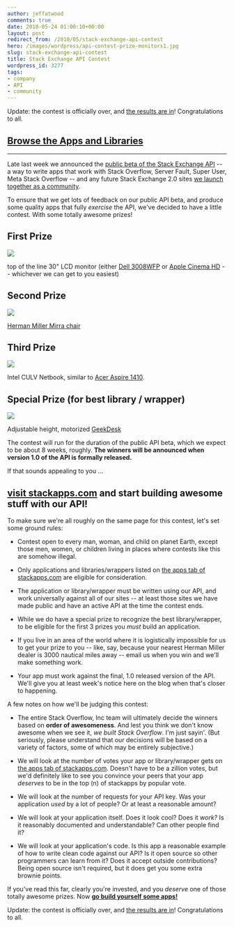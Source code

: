 ```yaml
---
author: jeffatwood
comments: true
date: 2010-05-24 01:00:10+00:00
layout: post
redirect_from: /2010/05/stack-exchange-api-contest
hero: /images/wordpress/api-contest-prize-monitors1.jpg
slug: stack-exchange-api-contest
title: Stack Exchange API Contest
wordpress_id: 3277
tags:
- company
- API
- community
---
```






Update: the contest is officially over, and [the results are in](http://blog.stackoverflow.com/2010/08/stack-exchange-api-contest-winners/)! Congratulations to all.





## [Browse the Apps and Libraries](http://stackapps.com/questions/tagged/app+or+library)







* * *





Late last week we announced the [public beta of the Stack Exchange API](http://blog.stackoverflow.com/2010/05/stack-exchange-api-public-beta-starts/) -- a way to write apps that work with Stack Overflow, Server Fault, Super User, Meta Stack Overflow -- and any future Stack Exchange 2.0 sites [we launch together as a community](http://blog.stackexchange.com/post/518474918/stack-exchange-2-0).



To ensure that we get lots of feedback on our public API beta, and produce some quality apps that fully _exercise_ the API, we've decided to have a little contest. With some totally awesome prizes!





## First Prize





![](/blog/images/wordpress/api-contest-prize-monitors1.jpg)






top of the line 30" LCD monitor (either [Dell 3008WFP](http://accessories.us.dell.com/sna/products/Displays/productdetail.aspx?c=us&l=en&s=dhs&cs=19&sku=223-4890) or [Apple Cinema HD](http://store.apple.com/us/product/M9179LL/A?fnode=MTY1NDA5OQ&mco=MTA4MzU1OTQ) -- whichever we can get to you easiest)





## Second Prize





[![](http://blog.stackoverflow.com/wp-content/uploads/api-contest-prize-chair.jpg)](http://www.hermanmiller.com/Products/Mirra-Chairs)



[Herman Miller Mirra chair](http://www.hermanmiller.com/Products/Mirra-Chairs)


## Third Prize





[![](http://blog.stackoverflow.com/wp-content/uploads/api-contest-prize-netbook.jpg)](http://www.amazon.com/s?ie=UTF8&keywords=Acer%20AS1410&tag=codinghorror-20&index=blended&link_code=qs)






Intel CULV Netbook, similar to [Acer Aspire 1410](http://www.amazon.com/s?ie=UTF8&keywords=Acer%20AS1410&tag=codinghorror-20&index=blended&link_code=qs).





## Special Prize (for best library / wrapper)





[![](http://blog.stackoverflow.com/wp-content/uploads/api-contest-prize-desk.jpg)](http://www.geekdesk.com/)






Adjustable height, motorized [GeekDesk](http://www.geekdesk.com/)






The contest will run for the duration of the public API beta, which we expect to be about 8 weeks, roughly. **The winners will be announced when version 1.0 of the API is formally released.**



If that sounds appealing to you ...





## [**visit stackapps.com**](http://stackapps.com) and start building awesome stuff with our API!





To make sure we're all roughly on the same page for this contest, let's set some ground rules:







  * Contest open to every man, woman, and child on planet Earth, except those men, women, or children living in places where contests like this are somehow illegal.

  * Only applications and libraries/wrappers listed on [the apps tab of stackapps.com](http://stackapps.com/?tab=apps) are eligible for consideration.

  * The application or library/wrapper must be written using our API, and work universally against all of our sites -- at least those sites we have made public and have an active API at the time the contest ends.

  * While we do have a special prize to recognize the best library/wrapper, to be eligible for the first 3 prizes you _must_ build an application.

  * If you live in an area of the world where it is logistically impossible for us to get your prize to you -- like, say, because your nearest Herman Miller dealer is 3000 nautical miles away -- email us when you win and we'll make something work.

  * Your app must work against the final, 1.0 released version of the API. We'll give you at least week's notice here on the blog when that's closer to happening.




A few notes on how we'll be judging this contest:







  * The entire Stack Overflow, Inc team will ultimately decide the winners based on **order of awesomeness**. And lest you think we don't know awesome when we see it, _we built Stack Overflow_. I'm just sayin'. (But seriously, please understand that our decisions will be based on a variety of factors, some of which may be entirely subjective.)

  * We will look at the number of votes your app or library/wrapper gets on [the apps tab of stackapps.com](http://stackapps.com/?tab=apps). Doesn't have to be a zillion votes, but we'd definitely like to see you convince your peers that your app _deserves_ to be in the top (n) of stackapps by popular vote.

  * We will look at the number of requests for your API key. Was your application _used_ by a lot of people? Or at least a reasonable amount?

  * We will look at your application itself. Does it look cool? Does it _work?_ Is it reasonably documented and understandable? Can other people find it?

  * We will look at your application's code. Is this app a reasonable example of how to write clean code against our API? Is it open source so other programmers can learn from it? Does it accept outside contributions? Being open source isn't required, but it does get you some extra brownie points.




If you've read this far, clearly you're invested, and you _deserve_ one of those totally awesome prizes. Now **[go build yourself some apps!](http://stackapps.com)**



Update: the contest is officially over, and [the results are in](http://blog.stackoverflow.com/2010/08/stack-exchange-api-contest-winners/)! Congratulations to all.

